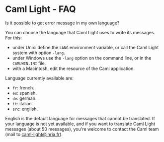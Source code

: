 <!-- ((! set title Caml Light - FAQ !)) -->

# Caml Light - FAQ
Is it possible to get error message in my own language?

You can choose the language that Caml Light uses to write its messages.
For this:

* under Unix: define the `LANG` environment variable, or call the Caml
 Light system with option `-lang`.
* under Windows use the `-lang` option on the command line, or in the
 `CAMLWIN.INI` file.
* with a Macintosh, edit the resource of the Caml application.

Language currently available are:

* `fr`: french.
* `es`: spanish.
* `de`: german.
* `it`: italian.
* `src`: english.

English is the default language for messages that cannot be translated.
If your language is not yet available, and if you want to translate Caml
Light messages (about 50 messages), you're welcome to contact the Caml
team (mail to caml-light@inria.fr).


